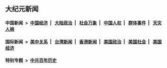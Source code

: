 ## 大纪元新闻

#### 中国新闻 &nbsp;>&nbsp; [中国经济](indexes/ncid283/README.md?09182045) &nbsp;| &nbsp; [大陆政治](indexes/ncid277/README.md?09182045) &nbsp;| &nbsp; [社会万象](indexes/ncid282/README.md?09182045) &nbsp;| &nbsp; [中国人权](indexes/ncid278/README.md?09182045) &nbsp;| &nbsp; [群体事件](indexes/ncid279/README.md?09182045) &nbsp;| &nbsp; [天灾人祸](indexes/ncid280/README.md?09182045)

#### 国际新闻 &nbsp;>&nbsp; [美中关系](indexes/nf1412576/README.md?09182045) &nbsp;| &nbsp; [台湾新闻](indexes/ncid1349361/README.md?09182045) &nbsp;| &nbsp; [香港新闻](indexes/ncid1349362/README.md?09182045) &nbsp;| &nbsp; [美国政治](indexes/ncid1078159/README.md?09182045) &nbsp;| &nbsp; [美国社会](indexes/ncid1078160/README.md?09182045) &nbsp;| &nbsp; [美国经济](indexes/ncid1078158/README.md?09182045)

#### 特别专题 &nbsp;>&nbsp; [中共百年历史](https://github.com/epoch-news/epoch-special/blob/master/README.md?09182045)  
